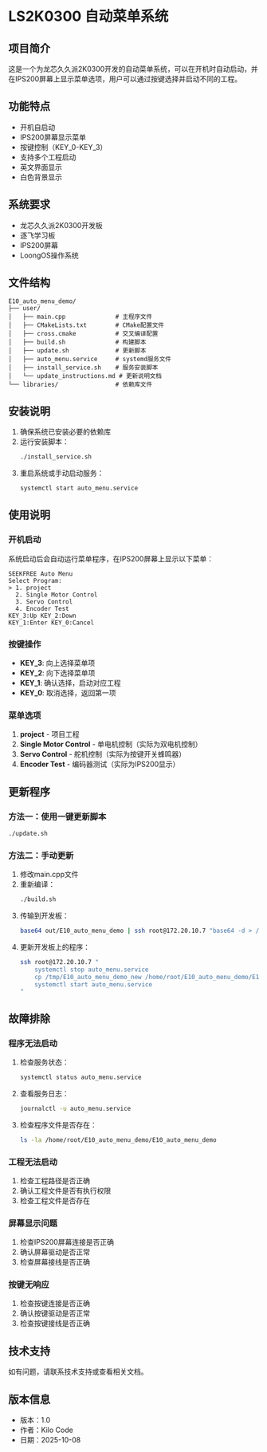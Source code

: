 # LS2K0300 自动菜单系统

## 项目简介
这是一个为龙芯久久派2K0300开发的自动菜单系统，可以在开机时自动启动，并在IPS200屏幕上显示菜单选项，用户可以通过按键选择并启动不同的工程。

## 功能特点
- 开机自启动
- IPS200屏幕显示菜单
- 按键控制（KEY_0-KEY_3）
- 支持多个工程启动
- 英文界面显示
- 白色背景显示

## 系统要求
- 龙芯久久派2K0300开发板
- 逐飞学习板
- IPS200屏幕
- LoongOS操作系统

## 文件结构
```
E10_auto_menu_demo/
├── user/
│   ├── main.cpp              # 主程序文件
│   ├── CMakeLists.txt        # CMake配置文件
│   ├── cross.cmake           # 交叉编译配置
│   ├── build.sh              # 构建脚本
│   ├── update.sh             # 更新脚本
│   ├── auto_menu.service     # systemd服务文件
│   ├── install_service.sh    # 服务安装脚本
│   └── update_instructions.md # 更新说明文档
└── libraries/                # 依赖库文件
```

## 安装说明
1. 确保系统已安装必要的依赖库
2. 运行安装脚本：
   ```bash
   ./install_service.sh
   ```
3. 重启系统或手动启动服务：
   ```bash
   systemctl start auto_menu.service
   ```

## 使用说明

### 开机启动
系统启动后会自动运行菜单程序，在IPS200屏幕上显示以下菜单：
```
SEEKFREE Auto Menu
Select Program:
> 1. project
  2. Single Motor Control
  3. Servo Control
  4. Encoder Test
KEY_3:Up KEY_2:Down
KEY_1:Enter KEY_0:Cancel
```

### 按键操作
- **KEY_3**: 向上选择菜单项
- **KEY_2**: 向下选择菜单项
- **KEY_1**: 确认选择，启动对应工程
- **KEY_0**: 取消选择，返回第一项

### 菜单选项
1. **project** - 项目工程
2. **Single Motor Control** - 单电机控制（实际为双电机控制）
3. **Servo Control** - 舵机控制（实际为按键开关蜂鸣器）
4. **Encoder Test** - 编码器测试（实际为IPS200显示）

## 更新程序

### 方法一：使用一键更新脚本
```bash
./update.sh
```

### 方法二：手动更新
1. 修改main.cpp文件
2. 重新编译：
   ```bash
   ./build.sh
   ```
3. 传输到开发板：
   ```bash
   base64 out/E10_auto_menu_demo | ssh root@172.20.10.7 "base64 -d > /tmp/E10_auto_menu_demo_new && chmod +x /tmp/E10_auto_menu_demo_new"
   ```
4. 更新开发板上的程序：
   ```bash
   ssh root@172.20.10.7 "
       systemctl stop auto_menu.service
       cp /tmp/E10_auto_menu_demo_new /home/root/E10_auto_menu_demo/E10_auto_menu_demo
       systemctl start auto_menu.service
   "
   ```

## 故障排除

### 程序无法启动
1. 检查服务状态：
   ```bash
   systemctl status auto_menu.service
   ```
2. 查看服务日志：
   ```bash
   journalctl -u auto_menu.service
   ```
3. 检查程序文件是否存在：
   ```bash
   ls -la /home/root/E10_auto_menu_demo/E10_auto_menu_demo
   ```

### 工程无法启动
1. 检查工程路径是否正确
2. 确认工程文件是否有执行权限
3. 检查工程文件是否存在

### 屏幕显示问题
1. 检查IPS200屏幕连接是否正确
2. 确认屏幕驱动是否正常
3. 检查屏幕接线是否正确

### 按键无响应
1. 检查按键连接是否正确
2. 确认按键驱动是否正常
3. 检查按键接线是否正确

## 技术支持
如有问题，请联系技术支持或查看相关文档。

## 版本信息
- 版本：1.0
- 作者：Kilo Code
- 日期：2025-10-08
